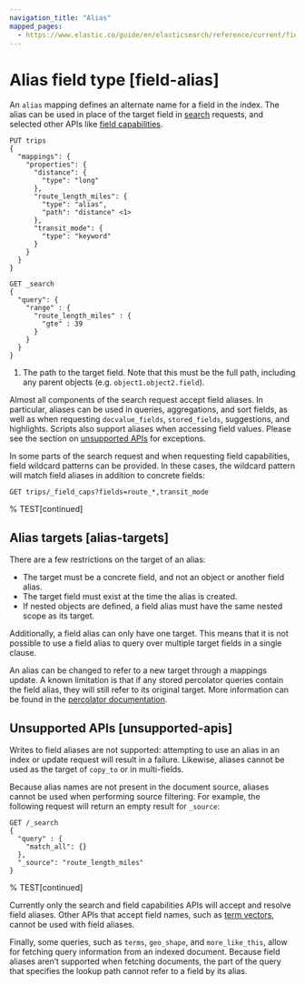 ```yaml
---
navigation_title: "Alias"
mapped_pages:
  - https://www.elastic.co/guide/en/elasticsearch/reference/current/field-alias.html
---
```


# Alias field type [field-alias]


An `alias` mapping defines an alternate name for a field in the index. The alias can be used in place of the target field in [search](https://www.elastic.co/docs/api/doc/elasticsearch/group/endpoint-search) requests, and selected other APIs like [field capabilities](https://www.elastic.co/docs/api/doc/elasticsearch/operation/operation-field-caps).

```console
PUT trips
{
  "mappings": {
    "properties": {
      "distance": {
        "type": "long"
      },
      "route_length_miles": {
        "type": "alias",
        "path": "distance" <1>
      },
      "transit_mode": {
        "type": "keyword"
      }
    }
  }
}

GET _search
{
  "query": {
    "range" : {
      "route_length_miles" : {
        "gte" : 39
      }
    }
  }
}
```

1. The path to the target field. Note that this must be the full path, including any parent objects (e.g. `object1.object2.field`).


Almost all components of the search request accept field aliases. In particular, aliases can be used in queries, aggregations, and sort fields, as well as when requesting `docvalue_fields`, `stored_fields`, suggestions, and highlights. Scripts also support aliases when accessing field values. Please see the section on [unsupported APIs](#unsupported-apis) for exceptions.

In some parts of the search request and when requesting field capabilities, field wildcard patterns can be provided. In these cases, the wildcard pattern will match field aliases in addition to concrete fields:

```console
GET trips/_field_caps?fields=route_*,transit_mode
```
% TEST[continued]

## Alias targets [alias-targets]

There are a few restrictions on the target of an alias:

* The target must be a concrete field, and not an object or another field alias.
* The target field must exist at the time the alias is created.
* If nested objects are defined, a field alias must have the same nested scope as its target.

Additionally, a field alias can only have one target. This means that it is not possible to use a field alias to query over multiple target fields in a single clause.

An alias can be changed to refer to a new target through a mappings update. A known limitation is that if any stored percolator queries contain the field alias, they will still refer to its original target. More information can be found in the [percolator documentation](/reference/elasticsearch/mapping-reference/percolator.md).


## Unsupported APIs [unsupported-apis]

Writes to field aliases are not supported: attempting to use an alias in an index or update request will result in a failure. Likewise, aliases cannot be used as the target of `copy_to` or in multi-fields.

Because alias names are not present in the document source, aliases cannot be used when performing source filtering. For example, the following request will return an empty result for `_source`:

```console
GET /_search
{
  "query" : {
    "match_all": {}
  },
  "_source": "route_length_miles"
}
```
% TEST[continued]

Currently only the search and field capabilities APIs will accept and resolve field aliases. Other APIs that accept field names, such as [term vectors](https://www.elastic.co/docs/api/doc/elasticsearch/operation/operation-termvectors), cannot be used with field aliases.

Finally, some queries, such as `terms`, `geo_shape`, and `more_like_this`, allow for fetching query information from an indexed document. Because field aliases aren’t supported when fetching documents, the part of the query that specifies the lookup path cannot refer to a field by its alias.


